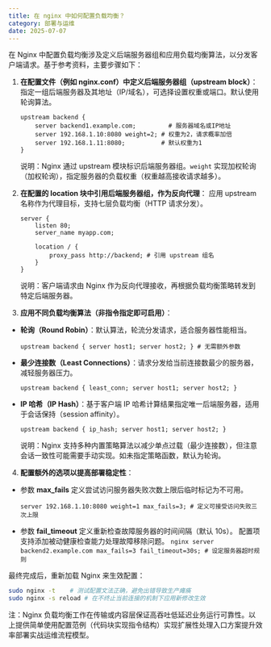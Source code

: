 ```yaml
---
title: 在 nginx 中如何配置负载均衡？
category: 部署与运维
date: 2025-07-07
---
```

在 Nginx 中配置负载均衡涉及定义后端服务器组和应用负载均衡算法，以分发客户端请求。基于参考资料，主要步骤如下：

1.  **在配置文件（例如 nginx.conf）中定义后端服务器组（upstream block）**： 指定一组后端服务器及其地址（IP/域名），可选择设置权重或端口。默认使用轮询算法。
    ```nginx
    upstream backend {
        server backend1.example.com;         # 服务器域名或IP地址
        server 192.168.1.10:8080 weight=2; # 权重为2，请求概率加倍
        server 192.168.1.11:8080;          # 默认权重为1
    }
    ```
    说明：Nginx 通过 upstream 模块标识后端服务器组。`weight` 实现加权轮询（加权轮询），指定服务器的负载权重（权重越高接收请求越多）。

2.  **在配置的 location 块中引用后端服务器组，作为反向代理**： 应用 upstream 名称作为代理目标，支持七层负载均衡（HTTP 请求分发）。
    ```nginx
    server {
        listen 80;
        server_name myapp.com;

        location / {
            proxy_pass http://backend; # 引用 upstream 组名
        }
    }
    ```
    说明：客户端请求由 Nginx 作为反向代理接收，再根据负载均衡策略转发到特定后端服务器。

3.  **应用不同负载均衡算法（非指令指定即可启用）**：
   - **轮询（Round Robin）**：默认算法，轮流分发请求，适合服务器性能相当。
     ```nginx
     upstream backend { server host1; server host2; } # 无需额外参数
     ```
   - **最少连接数（Least Connections）**：请求分发给当前连接数最少的服务器，减轻服务器压力。
     ```nginx
     upstream backend { least_conn; server host1; server host2; }
     ```
   - **IP 哈希（IP Hash）**：基于客户端 IP 哈希计算结果指定唯一后端服务器，适用于会话保持（session affinity）。
     ```nginx
     upstream backend { ip_hash; server host1; server host2; }
     ```
     说明：Nginx 支持多种内置策略算法以减少单点过载（最少连接数），但注意会话一致性可能需要手动实现。如未指定策略函数，默认为轮询。

4.  **配置额外的选项以提高部署稳定性**：
   - 参数 **max_fails** 定义尝试访问服务器失败次数上限后临时标记为不可用。
     ```nginx
     server 192.168.1.10:8080 weight=1 max_fails=3; # 定义可接受访问失败三次上限
     ```
   - 参数 **fail_timeout** 定义重新检查故障服务器的时间间隔（默认 10s）。
     配置项支持添加被动健康检查能力处理故障移除问题。
    ```nginx
    server backend2.example.com max_fails=3 fail_timeout=30s; # 设定服务器超时规则
    ```

最终完成后，重新加载 Nginx 来生效配置：
```bash
sudo nginx -t    # 测试配置文法正确，避免出错导致生产瘫痪
sudo nginx -s reload # 在不终止当前连接的机制下应用新修改生效 
```
注：Nginx 负载均衡工作在传输或内容层保证高吞吐低延迟业务运行可靠性。以上提供简单使用配置范例（代码块实现指令结构）实现扩展性处理入口方案提升效率部署实战运维流程模型。
